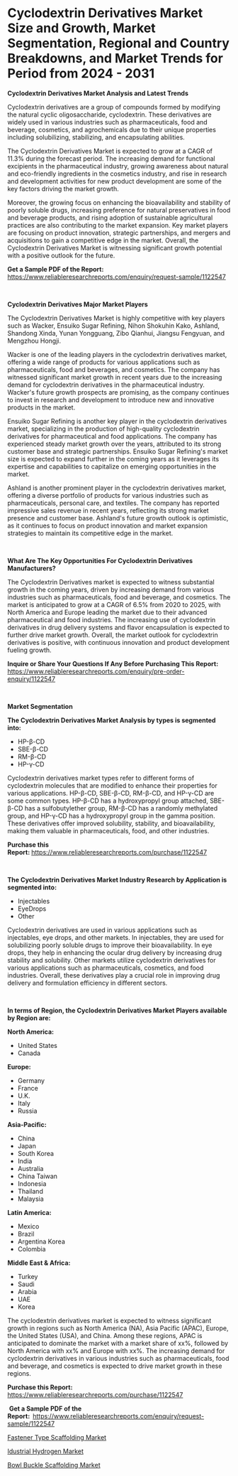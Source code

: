 <p><h1>Cyclodextrin Derivatives Market Size and Growth, Market Segmentation, Regional and Country Breakdowns, and Market Trends for Period from 2024 -  2031</h1></p><p><strong>Cyclodextrin Derivatives Market Analysis and Latest Trends</strong></p>
<p><p>Cyclodextrin derivatives are a group of compounds formed by modifying the natural cyclic oligosaccharide, cyclodextrin. These derivatives are widely used in various industries such as pharmaceuticals, food and beverage, cosmetics, and agrochemicals due to their unique properties including solubilizing, stabilizing, and encapsulating abilities.</p><p>The Cyclodextrin Derivatives Market is expected to grow at a CAGR of 11.3% during the forecast period. The increasing demand for functional excipients in the pharmaceutical industry, growing awareness about natural and eco-friendly ingredients in the cosmetics industry, and rise in research and development activities for new product development are some of the key factors driving the market growth.</p><p>Moreover, the growing focus on enhancing the bioavailability and stability of poorly soluble drugs, increasing preference for natural preservatives in food and beverage products, and rising adoption of sustainable agricultural practices are also contributing to the market expansion. Key market players are focusing on product innovation, strategic partnerships, and mergers and acquisitions to gain a competitive edge in the market. Overall, the Cyclodextrin Derivatives Market is witnessing significant growth potential with a positive outlook for the future.</p></p>
<p><strong>Get a Sample PDF of the Report:&nbsp;</strong> <a href="https://www.reliableresearchreports.com/enquiry/request-sample/1122547">https://www.reliableresearchreports.com/enquiry/request-sample/1122547</a></p>
<p>&nbsp;</p>
<p><strong>Cyclodextrin Derivatives Major Market Players</strong></p>
<p><p>The Cyclodextrin Derivatives Market is highly competitive with key players such as Wacker, Ensuiko Sugar Refining, Nihon Shokuhin Kako, Ashland, Shandong Xinda, Yunan Yongguang, Zibo Qianhui, Jiangsu Fengyuan, and Mengzhou Hongji. </p><p>Wacker is one of the leading players in the cyclodextrin derivatives market, offering a wide range of products for various applications such as pharmaceuticals, food and beverages, and cosmetics. The company has witnessed significant market growth in recent years due to the increasing demand for cyclodextrin derivatives in the pharmaceutical industry. Wacker's future growth prospects are promising, as the company continues to invest in research and development to introduce new and innovative products in the market. </p><p>Ensuiko Sugar Refining is another key player in the cyclodextrin derivatives market, specializing in the production of high-quality cyclodextrin derivatives for pharmaceutical and food applications. The company has experienced steady market growth over the years, attributed to its strong customer base and strategic partnerships. Ensuiko Sugar Refining's market size is expected to expand further in the coming years as it leverages its expertise and capabilities to capitalize on emerging opportunities in the market. </p><p>Ashland is another prominent player in the cyclodextrin derivatives market, offering a diverse portfolio of products for various industries such as pharmaceuticals, personal care, and textiles. The company has reported impressive sales revenue in recent years, reflecting its strong market presence and customer base. Ashland's future growth outlook is optimistic, as it continues to focus on product innovation and market expansion strategies to maintain its competitive edge in the market.</p></p>
<p>&nbsp;</p>
<p><strong>What Are The Key Opportunities For Cyclodextrin Derivatives Manufacturers?</strong></p>
<p><p>The Cyclodextrin Derivatives market is expected to witness substantial growth in the coming years, driven by increasing demand from various industries such as pharmaceuticals, food and beverage, and cosmetics. The market is anticipated to grow at a CAGR of 6.5% from 2020 to 2025, with North America and Europe leading the market due to their advanced pharmaceutical and food industries. The increasing use of cyclodextrin derivatives in drug delivery systems and flavor encapsulation is expected to further drive market growth. Overall, the market outlook for cyclodextrin derivatives is positive, with continuous innovation and product development fueling growth.</p></p>
<p><strong>Inquire or Share Your Questions If Any Before Purchasing This Report:</strong> <a href="https://www.reliableresearchreports.com/enquiry/pre-order-enquiry/1122547">https://www.reliableresearchreports.com/enquiry/pre-order-enquiry/1122547</a></p>
<p>&nbsp;</p>
<p><strong>Market Segmentation</strong></p>
<p><strong>The Cyclodextrin Derivatives Market Analysis by types is segmented into:</strong></p>
<p><ul><li>HP-β-CD</li><li>SBE-β-CD</li><li>RM-β-CD</li><li>HP-γ-CD</li></ul></p>
<p><p>Cyclodextrin derivatives market types refer to different forms of cyclodextrin molecules that are modified to enhance their properties for various applications. HP-β-CD, SBE-β-CD, RM-β-CD, and HP-γ-CD are some common types. HP-β-CD has a hydroxypropyl group attached, SBE-β-CD has a sulfobutylether group, RM-β-CD has a randomly methylated group, and HP-γ-CD has a hydroxypropyl group in the gamma position. These derivatives offer improved solubility, stability, and bioavailability, making them valuable in pharmaceuticals, food, and other industries.</p></p>
<p><strong>Purchase this Report:&nbsp;</strong><a href="https://www.reliableresearchreports.com/purchase/1122547">https://www.reliableresearchreports.com/purchase/1122547</a></p>
<p>&nbsp;</p>
<p><strong>The Cyclodextrin Derivatives Market Industry Research by Application is segmented into:</strong></p>
<p><ul><li>Injectables</li><li>EyeDrops</li><li>Other</li></ul></p>
<p><p>Cyclodextrin derivatives are used in various applications such as injectables, eye drops, and other markets. In injectables, they are used for solubilizing poorly soluble drugs to improve their bioavailability. In eye drops, they help in enhancing the ocular drug delivery by increasing drug stability and solubility. Other markets utilize cyclodextrin derivatives for various applications such as pharmaceuticals, cosmetics, and food industries. Overall, these derivatives play a crucial role in improving drug delivery and formulation efficiency in different sectors.</p></p>
<p>&nbsp;</p>
<p><strong>In terms of Region, the Cyclodextrin Derivatives Market Players available by Region are:</strong></p>
<p>
    <p> <strong> North America: </strong>
        <ul>
            <li>United States</li>
            <li>Canada</li>
        </ul>
        </p> 
    <p> <strong> Europe: </strong>
        <ul>
            <li>Germany</li>
            <li>France</li>
            <li>U.K.</li>
            <li>Italy</li>
            <li>Russia</li>
        </ul>
        </p> 
    <p> <strong> Asia-Pacific: </strong>
        <ul>
            <li>China</li>
            <li>Japan</li>
            <li>South Korea</li>
            <li>India</li>
            <li>Australia</li>
            <li>China Taiwan</li>
            <li>Indonesia</li>
            <li>Thailand</li>
            <li>Malaysia</li>
        </ul>
        </p> 
    <p> <strong> Latin America: </strong>
        <ul>
            <li>Mexico</li>
            <li>Brazil</li>
            <li>Argentina Korea</li>
            <li>Colombia</li>
        </ul>
        </p> 
    <p> <strong> Middle East & Africa: </strong>
        <ul>
            <li>Turkey</li>
            <li>Saudi</li>
            <li>Arabia</li>
            <li>UAE</li>
            <li>Korea</li>
        </ul>
    </p>
    </p>
<p><p>The cyclodextrin derivatives market is expected to witness significant growth in regions such as North America (NA), Asia Pacific (APAC), Europe, the United States (USA), and China. Among these regions, APAC is anticipated to dominate the market with a market share of xx%, followed by North America with xx% and Europe with xx%. The increasing demand for cyclodextrin derivatives in various industries such as pharmaceuticals, food and beverage, and cosmetics is expected to drive market growth in these regions.</p></p>
<p><strong>Purchase this Report: </strong><a href="https://www.reliableresearchreports.com/purchase/1122547">https://www.reliableresearchreports.com/purchase/1122547</a></p>
<p>&nbsp;<strong>Get a Sample PDF of the Report:&nbsp;&nbsp;</strong><a href="https://www.reliableresearchreports.com/enquiry/request-sample/1122547">https://www.reliableresearchreports.com/enquiry/request-sample/1122547</a></p>
<p><strong></strong></p>
<p><p><a href="https://view.publitas.com/reportprime-1/fastener-type-scaffolding-market-research-report-forecasted-for-period-from-2023-2030-by-market-type-market-application-and-region/">Fastener Type Scaffolding Market</a></p><p><a href="https://view.publitas.com/reportprime-1/idustrial-hydrogen-market-a-comprehensive-report-of-its-market-share-growth-trends-2023-2030/">Idustrial Hydrogen Market</a></p><p><a href="https://view.publitas.com/reportprime-1/bowl-buckle-scaffolding-market-growth-market-trends-covid-19-impact-and-forecasts-for-period-from-2023-2030/">Bowl Buckle Scaffolding Market</a></p></p>